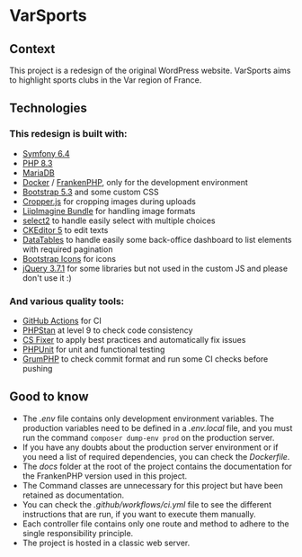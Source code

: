 # VarSports

## Context
This project is a redesign of the original WordPress website.
VarSports aims to highlight sports clubs in the Var region of France.

## Technologies
### This redesign is built with:
- [Symfony 6.4](https://symfony.com/)
- [PHP 8.3](https://www.php.net/releases/8.3/en.php)
- [MariaDB](https://mariadb.org/)
- [Docker](https://www.docker.com/) / [FrankenPHP](https://frankenphp.dev/fr/), only for the development environment
- [Bootstrap 5.3](https://getbootstrap.com/docs/5.3/getting-started/introduction/) and some custom CSS
- [Cropper.js](https://symfony.com/bundles/ux-cropperjs/current/index.html) for cropping images during uploads
- [LiipImagine Bundle](https://symfony.com/bundles/LiipImagineBundle/current/index.html) for handling image formats
- [select2](https://select2.org/) to handle easily select with multiple choices
- [CKEditor 5](https://ckeditor.com/docs/ckeditor5/latest/getting-started/installation/quick-start.html) to edit texts
- [DataTables](https://datatables.net/) to handle easily some back-office dashboard to list elements with required pagination
- [Bootstrap Icons](https://icons.getbootstrap.com/) for icons
- [jQuery 3.7.1](https://jquery.com/) for some libraries but not used in the custom JS and please don't use it :)

### And various quality tools:
- [GitHub Actions](https://docs.github.com/en/actions) for CI
- [PHPStan](https://phpstan.org/) at level 9 to check code consistency
- [CS Fixer](https://github.com/PHP-CS-Fixer/PHP-CS-Fixer) to apply best practices and automatically fix issues
- [PHPUnit](https://phpunit.de/index.html) for unit and functional testing
- [GrumPHP](https://github.com/phpro/grumphp) to check commit format and run some CI checks before pushing

## Good to know
- The *.env* file contains only development environment variables. The production variables need to be defined in a *.env.local* file, and you must run the command `composer dump-env prod` on the production server.
- If you have any doubts about the production server environment or if you need a list of required dependencies, you can check the *Dockerfile*.
- The *docs* folder at the root of the project contains the documentation for the FrankenPHP version used in this project.
- The Command classes are unnecessary for this project but have been retained as documentation.
- You can check the *.github/workflows/ci.yml* file to see the different instructions that are run, if you want to execute them manually.
- Each controller file contains only one route and method to adhere to the single responsibility principle.
- The project is hosted in a classic web server.